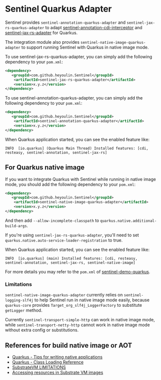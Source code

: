 # Sentinel Quarkus Adapter

Sentinel provides `sentinel-annotation-quarkus-adapter` and `sentinel-jax-rs-quarkus-adapter` to
adapt [sentinel-annotation-cdi-interceptor](https://github.com/alibaba/Sentinel/tree/master/sentinel-extension/sentiel-annotation-cdi-interceptor)
and [sentinel-jax-rs-adapter](https://github.com/alibaba/Sentinel/tree/master/sentinel-adapter/sentinel-jax-rs-adapter) for Quarkus.

The integration module also provides `sentinel-native-image-quarkus-adapter` to support running Sentinel with Quarkus in native image mode.

To use sentinel-jax-rs-quarkus-adapter, you can simply add the following dependency to your `pom.xml`:

```xml
<dependency>
   <groupId>com.github.heyoulin.Sentinel</groupId>
    <artifactId>sentinel-jax-rs-quarkus-adapter</artifactId>
    <version>x.y.z</version>
</dependency>
```

To use sentinel-annotation-quarkus-adapter, you can simply add the following dependency to your `pom.xml`:

```xml
<dependency>
   <groupId>com.github.heyoulin.Sentinel</groupId>
    <artifactId>sentinel-annotation-quarkus-adapter</artifactId>
    <version>x.y.z</version>
</dependency>
```

When Quarkus application started, you can see the enabled feature like:

```plaintext
INFO  [io.quarkus] (Quarkus Main Thread) Installed features: [cdi, resteasy, sentinel-annotation, sentinel-jax-rs]
```

## For Quarkus native image

If you want to integrate Quarkus with Sentinel while running in native image mode,
you should add the following dependency to your `pom.xml`:

```xml
<dependency>
   <groupId>com.github.heyoulin.Sentinel</groupId>
    <artifactId>sentinel-native-image-quarkus-adapter</artifactId>
    <version>x.y.z</version>
</dependency>
```

And then add `--allow-incomplete-classpath` to `quarkus.native.additional-build-args`.

If you're using `sentinel-jax-rs-quarkus-adapter`, you'll need to set `quarkus.native.auto-service-loader-registration` to true.

When Quarkus application started, you can see the enabled feature like:

```plaintext
INFO  [io.quarkus] (main) Installed features: [cdi, resteasy, sentinel-annotation, sentinel-jax-rs, sentinel-native-image]
```

For more details you may refer to the `pom.xml` of [sentinel-demo-quarkus](https://github.com/alibaba/Sentinel/tree/master/sentinel-demo/sentinel-demo-quarkus).

### Limitations

`sentinel-native-image-quarkus-adapter` currently relies on `sentinel-logging-slf4j` to help Sentinel
run in native image mode easily, because `quarkus-core` provides `Target_org_slf4j_LoggerFactory` to substitute `getLogger` method.

Currently `sentinel-transport-simple-http` can work in native image mode, while `sentinel-transport-netty-http` cannot work in native image mode without extra config or substitutions.

## References for build native image or AOT

- [Quarkus - Tips for writing native applications](https://quarkus.io/guides/writing-native-applications-tips)
- [Quarkus - Class Loading Reference](https://quarkus.io/guides/class-loading-reference)
- [SubstrateVM LIMITATIONS](https://github.com/oracle/graal/blob/master/substratevm/LIMITATIONS.md)
- [Accessing resources in Substrate VM images](https://github.com/oracle/graal/blob/master/substratevm/RESOURCES.md)
